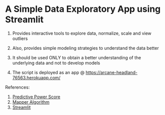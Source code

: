 # A Simple Data Exploratory App using Streamlit

1. Provides interactive tools to explore data, normalize, scale and view outliers

2. Also, provides simple modeling strategies to understand the data better

3. It should be used ONLY to obtain a better understanding of the underlying data and not to develop models

4. The script is deployed as an app @ https://arcane-headland-76563.herokuapp.com/

References:
1. [Predictive Power Score](https://github.com/8080labs/ppscore)
2. [Mapper Algorithm](https://arxiv.org/abs/2004.02551)
3. [Streamlit](https://github.com/streamlit/streamlit)